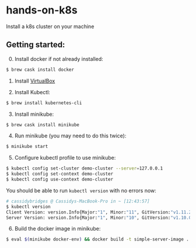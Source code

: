 # hands-on-k8s
Install a k8s cluster on your machine

## Getting started:

0) Install docker if not already installed:
```bash
$ brew cask install docker
```

1) Install [VirtualBox](https://www.virtualbox.org/wiki/Downloads)

2) Install Kubectl:
```bash
$ brew install kubernetes-cli
```

3) Install minikube:
```bash
$ brew cask install minikube
```

4) Run minikube (you may need to do this twice):
```bash
$ minikube start
```

5) Configure kubectl profile to use minikube:
```bash
$ kubectl config set-cluster demo-cluster --server=127.0.0.1
$ kubectl config set-context demo-cluster
$ kubectl config use-context demo-cluster
```

You should be able to run `kubectl version` with no errors now:
```bash
# cassidybridges @ Cassidys-MacBook-Pro in ~ [12:43:57]
$ kubectl version
Client Version: version.Info{Major:"1", Minor:"11", GitVersion:"v1.11.2", GitCommit:"bb9ffb1654d4a729bb4cec18ff088eacc153c239", GitTreeState:"clean", BuildDate:"2018-08-08T16:31:10Z", GoVersion:"go1.10.3", Compiler:"gc", Platform:"darwin/amd64"}
Server Version: version.Info{Major:"1", Minor:"10", GitVersion:"v1.10.0", GitCommit:"fc32d2f3698e36b93322a3465f63a14e9f0eaead", GitTreeState:"clean", BuildDate:"2018-03-26T16:44:10Z", GoVersion:"go1.9.3", Compiler:"gc", Platform:"linux/amd64"}
```


6) Build the docker image in minikube:
```bash
$ eval $(minikube docker-env) && docker build -t simple-server-image .
```
